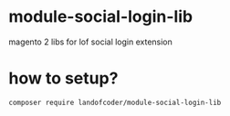 # module-social-login-lib
magento 2 libs for lof social login extension 

# how to setup?

```
composer require landofcoder/module-social-login-lib
```